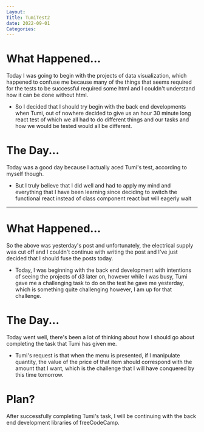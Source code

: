 ```yaml
---
Layout:
Title: TumiTest2
date: 2022-09-01
Categories:
---
```


# What Happened...

Today I was going to begin with the projects of data visualization, which happened to confuse me because many of the things that seems required for the tests to be successful required some html and I couldn't understand how it can be done without html.

- So I decided that I should try begin with the back end developments when Tumi, out of nowhere decided to give us an hour 30 minute long react test of which we all had to do different things and our tasks and how we would be tested would all be different.

# The Day...

Today was a good day because I actually aced Tumi's test, according to myself though. 

- But I truly believe that I did well and had to apply my mind and everything that I have been learning since deciding to switch the functional react instead of class component react but will eagerly wait

------------------------------------------------

# What Happened... 

So the above was yesterday's post and unfortunately, the electrical supply was cut off and I couldn't continue with writing the post and I've just decided that I should fuse the posts today.

- Today, I was beginning with the back end development with intentions of seeing the projects of d3 later on, however while I was busy, Tumi gave me a challenging task to do on the test he gave me yesterday, which is something quite challenging however, I am up for that challenge.

# The Day...

Today went well, there's been a lot of thinking about how I should go about completing the task that Tumi has given me.

- Tumi's request is that when the menu is presented, if I manipulate quantity, the value of the price of that item should correspond with the amount that I want, which is the challenge that I will have conquered by this time tomorrow.

# Plan?

After successfully completing Tumi's task, I will be continuing with the back end development libraries of freeCodeCamp.
